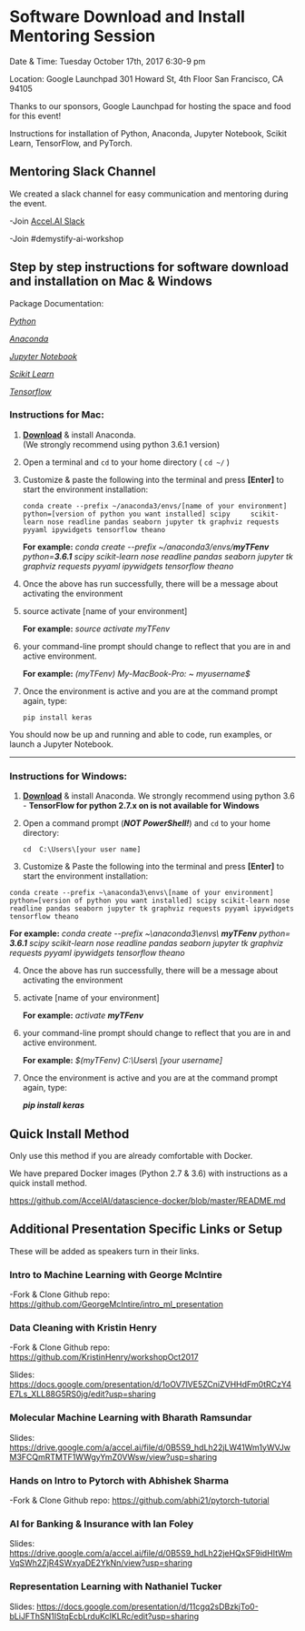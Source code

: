 # Software Download and Install Mentoring Session
 
Date & Time: 
Tuesday October 17th, 2017 6:30-9 pm
 
Location: 
Google Launchpad 
301 Howard St, 4th Floor
San Francisco, CA 94105


Thanks to our sponsors, Google Launchpad for hosting the space and food for this event!

 
Instructions for installation of Python, Anaconda, Jupyter Notebook, Scikit Learn, TensorFlow, and PyTorch.
 
## Mentoring Slack Channel
We created a slack channel for easy communication and mentoring during the event. 

-Join [Accel.AI Slack](https://slackpass.io/accelai)

-Join #demystify-ai-workshop
 



## Step by step instructions for software download and installation on Mac & Windows

Package Documentation:

[*Python*](https://www.python.org/downloads/)

[*Anaconda*](https://docs.continuum.io/anaconda/install/)

[*Jupyter Notebook*](http://jupyter.readthedocs.io/en/latest/install.html)

[*Scikit Learn*](http://scikit-learn.org/stable/install.html)

[*Tensorflow*](https://www.tensorflow.org/versions/r0.11/get_started/os_setup.html)





### Instructions for Mac:

 1) [**Download**](https://www.continuum.io/downloads) & install Anaconda.  
     (We strongly recommend using python 3.6.1 version)

 2) Open a terminal and  `cd` to your home directory ( `cd ~/` )

 3) Customize & paste the following into the terminal and press **[Enter]** to start the environment installation:
 
    `
    conda create --prefix ~/anaconda3/envs/[name of your environment] python=[version of python you want installed] scipy     scikit-learn nose readline pandas seaborn jupyter tk graphviz requests pyyaml ipywidgets tensorflow theano
    `
     
    **For example:**  _conda create --prefix  ~/anaconda3/envs/**myTFenv** python=**3.6.1** scipy scikit-learn nose readline
                      pandas seaborn jupyter tk graphviz requests pyyaml ipywidgets tensorflow theano_

 4) Once the above has run successfully, there will be a message about activating the environment

 5) source activate [name of your environment]
 
    **For example:** _source activate myTFenv_

6)  your command-line prompt should change to reflect that you are in and active environment.

    **For example:** _(myTFenv)  My-MacBook-Pro: ~ myusername$_
 
7)  Once the environment is active and you are at the command prompt again, type:

    `pip install keras`

You should now be up and running and able to code, run examples, or launch a Jupyter Notebook.


_____________________________________________


### Instructions for Windows:

 1) [**Download**](https://www.continuum.io/downloads) & install Anaconda. 
     We strongly recommend using python 3.6 - **TensorFlow for python 2.7.x on is not available for Windows**

 2) Open a command prompt (_**NOT PowerShell!**_) and `cd` to your home directory:
    
    `cd  C:\Users\[your user name]`

 3) Customize & Paste the following into the terminal and press **[Enter]** to start the environment installation:

   `
   conda create --prefix ~\anaconda3\envs\[name of your environment] python=[version of python you want installed] scipy scikit-learn nose readline pandas seaborn jupyter tk graphviz requests pyyaml ipywidgets tensorflow theano
   `

**For example:**  _conda create --prefix  ~\anaconda3\envs\ **myTFenv** python= **3.6.1** scipy scikit-learn nose readline pandas seaborn jupyter tk graphviz requests pyyaml ipywidgets tensorflow theano_


 4) Once the above has run successfully, there will be a message about activating the environment

5) activate [name of your environment]

   **For example:**  _activate **myTFenv**_

6)  your command-line prompt should change to reflect that you are in and active environment.
    
    **For example:**  _$(myTFenv) C:\Users\ [your username]_

7)  Once the environment is active and you are at the command prompt again, type:
    
    **_pip install keras_**



## Quick Install Method

Only use this method if you are already comfortable with Docker.

We have prepared Docker images (Python 2.7 & 3.6) with instructions as a quick install method.

https://github.com/AccelAI/datascience-docker/blob/master/README.md


## Additional Presentation Specific Links or Setup

These will be added as speakers turn in their links.

### Intro to Machine Learning with George McIntire

-Fork & Clone Github repo: https://github.com/GeorgeMcIntire/intro_ml_presentation

### Data Cleaning with Kristin Henry

-Fork & Clone Github repo: https://github.com/KristinHenry/workshopOct2017

Slides: https://docs.google.com/presentation/d/1oOV7lVE5ZCniZVHHdFm0tRCzY4E7Ls_XLL88G5RS0jg/edit?usp=sharing

### Molecular Machine Learning with Bharath Ramsundar

Slides: https://drive.google.com/a/accel.ai/file/d/0B5S9_hdLh22jLW41Wm1yWVJwM3FCQmRTMTF1WWgyYmZ0VWsw/view?usp=sharing

### Hands on Intro to Pytorch with Abhishek Sharma

-Fork & Clone Github repo: https://github.com/abhi21/pytorch-tutorial

### AI for Banking & Insurance with Ian Foley

Slides: https://drive.google.com/a/accel.ai/file/d/0B5S9_hdLh22jeHQxSF9idHItWmVqSWh2ZjR4SWxyaDE2YkNn/view?usp=sharing

### Representation Learning with Nathaniel Tucker

Slides: https://docs.google.com/presentation/d/11cgq2sDBzkjTo0-bLiJFThSN1IStqEcbLrduKcIKLRc/edit?usp=sharing

